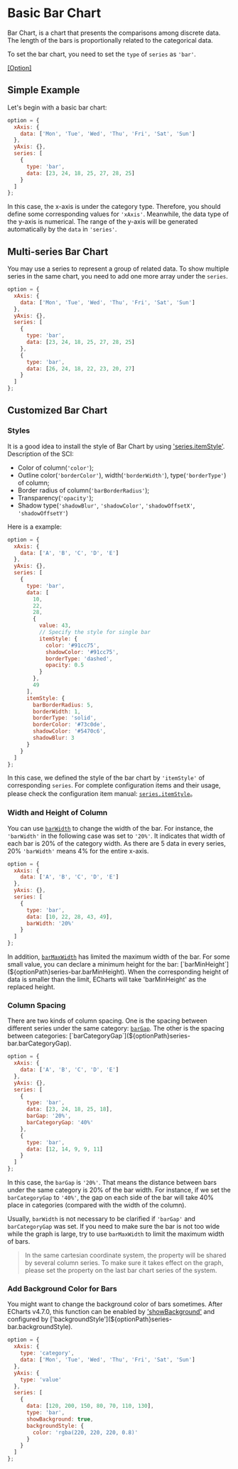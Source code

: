 # Basic Bar Chart

Bar Chart, is a chart that presents the comparisons among discrete data. The length of the bars is proportionally related to the categorical data.

To set the bar chart, you need to set the `type` of `series` as `'bar'`.

[[Option]](${optionPath}series-bar)

## Simple Example

Let's begin with a basic bar chart:

```js live
option = {
  xAxis: {
    data: ['Mon', 'Tue', 'Wed', 'Thu', 'Fri', 'Sat', 'Sun']
  },
  yAxis: {},
  series: [
    {
      type: 'bar',
      data: [23, 24, 18, 25, 27, 28, 25]
    }
  ]
};
```

In this case, the x-axis is under the category type. Therefore, you should define some corresponding values for `'xAxis'`. Meanwhile, the data type of the y-axis is numerical. The range of the y-axis will be generated automatically by the `data` in `'series'`.

## Multi-series Bar Chart

You may use a series to represent a group of related data. To show multiple series in the same chart, you need to add one more array under the `series`.

```js live
option = {
  xAxis: {
    data: ['Mon', 'Tue', 'Wed', 'Thu', 'Fri', 'Sat', 'Sun']
  },
  yAxis: {},
  series: [
    {
      type: 'bar',
      data: [23, 24, 18, 25, 27, 28, 25]
    },
    {
      type: 'bar',
      data: [26, 24, 18, 22, 23, 20, 27]
    }
  ]
};
```

## Customized Bar Chart

### Styles

It is a good idea to install the style of Bar Chart by using ['series.itemStyle'](${optionPath}series-bar.itemStyle). Description of the SCI:

- Color of column(`'color'`);
- Outline color(`'borderColor'`), width(`'borderWidth'`), type(`'borderType'`) of column;
- Border radius of column(`'barBorderRadius'`);
- Transparency(`'opacity'`);
- Shadow type(`'shadowBlur'`, `'shadowColor'`, `'shadowOffsetX'`, `'shadowOffsetY'`)

Here is a example:

```js live
option = {
  xAxis: {
    data: ['A', 'B', 'C', 'D', 'E']
  },
  yAxis: {},
  series: [
    {
      type: 'bar',
      data: [
        10,
        22,
        28,
        {
          value: 43,
          // Specify the style for single bar
          itemStyle: {
            color: '#91cc75',
            shadowColor: '#91cc75',
            borderType: 'dashed',
            opacity: 0.5
          }
        },
        49
      ],
      itemStyle: {
        barBorderRadius: 5,
        borderWidth: 1,
        borderType: 'solid',
        borderColor: '#73c0de',
        shadowColor: '#5470c6',
        shadowBlur: 3
      }
    }
  ]
};
```

In this case, we defined the style of the bar chart by `'itemStyle'` of corresponding `series`. For complete configuration items and their usage, please check the configuration item manual: [`series.itemStyle`](${optionPath}series-bar.itemStyle)。

### Width and Height of Column

You can use [`barWidth`](${optionPath}#series-bar.barWidth) to change the width of the bar. For instance, the `'barWidth'` in the following case was set to `'20%'`. It indicates that width of each bar is 20% of the category width. As there are 5 data in every series, 20% `'barWidth'` means 4% for the entire x-axis.

```js live
option = {
  xAxis: {
    data: ['A', 'B', 'C', 'D', 'E']
  },
  yAxis: {},
  series: [
    {
      type: 'bar',
      data: [10, 22, 28, 43, 49],
      barWidth: '20%'
    }
  ]
};
```

In addition, [`barMaxWidth`](${optionPath}series-bar.barMaxWidth) has limited the maximum width of the bar. For some small value, you can declare a minimum height for the bar: [`barMinHeight`](${optionPath}series-bar.barMinHeight). When the corresponding height of data is smaller than the limit, ECharts will take 'barMinHeight' as the replaced height.

### Column Spacing

There are two kinds of column spacing. One is the spacing between different series under the same category: [`barGap`](${optionPath}series-bar.barGap). The other is the spacing between categories: [`barCategoryGap`](${optionPath}series-bar.barCategoryGap).

```js live
option = {
  xAxis: {
    data: ['A', 'B', 'C', 'D', 'E']
  },
  yAxis: {},
  series: [
    {
      type: 'bar',
      data: [23, 24, 18, 25, 18],
      barGap: '20%',
      barCategoryGap: '40%'
    },
    {
      type: 'bar',
      data: [12, 14, 9, 9, 11]
    }
  ]
};
```

In this case, the `barGap` is `'20%'`. That means the distance between bars under the same category is 20% of the bar width. For instance, if we set the `barCategoryGap` to `'40%'`, the gap on each side of the bar will take 40% place in categories (compared with the width of the column).

Usually, `barWidth` is not necessary to be clarified if `'barGap'` and `barCategoryGap` was set. If you need to make sure the bar is not too wide while the graph is large, try to use `barMaxWidth` to limit the maximum width of bars.

> In the same cartesian coordinate system, the property will be shared by several column series. To make sure it takes effect on the graph, please set the property on the last bar chart series of the system.

### Add Background Color for Bars

You might want to change the background color of bars sometimes. After ECharts v4.7.0, this function can be enabled by ['showBackground'](${optionPath}series-bar.showBackground) and configured by ['backgroundStyle'](${optionPath}series-bar.backgroundStyle).

```js live
option = {
  xAxis: {
    type: 'category',
    data: ['Mon', 'Tue', 'Wed', 'Thu', 'Fri', 'Sat', 'Sun']
  },
  yAxis: {
    type: 'value'
  },
  series: [
    {
      data: [120, 200, 150, 80, 70, 110, 130],
      type: 'bar',
      showBackground: true,
      backgroundStyle: {
        color: 'rgba(220, 220, 220, 0.8)'
      }
    }
  ]
};
```
